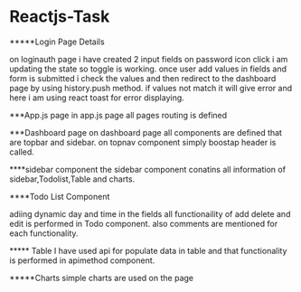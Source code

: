 # Reactjs-Task

*****Login Page Details

on loginauth page i have created 2 input fields
on password icon click i am updating the state so toggle is working.
once user add values in fields and form is submitted i check the values and then redirect to the dashboard page by using history.push method.
if values not match it will give error and here i am using react toast for error displaying.

***App.js page
in app.js page all pages routing is defined

***Dashboard page 
on dashboard page all components are defined that are topbar and sidebar.
on topnav component simply boostap header is called.

****sidebar component 
the sidebar component conatins all information of sidebar,Todolist,Table and charts.

****Todo List Component

adiing dynamic day and time in the fields
all functionaility of add delete and edit is performed in Todo component.
also comments are mentioned for each functionality.

***** Table 
I have used api for populate data in table and that functionality is performed in apimethod component.

*****Charts
simple charts are used on the page 
 



